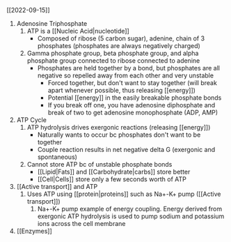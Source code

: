[[2022-09-15]]

1. Adenosine Triphosphate
	1. ATP is a [[Nucleic Acid|nucleotide]]
		- Composed of ribose (5 carbon sugar), adenine, chain of 3 phosphates (phosphates are always negatively charged)
	2. Gamma phosphate group, beta phosphate group, and alpha phosphate group connected to ribose connected to adenine
		- Phosphates are held together by a bond, but phosphates are all negative so repelled away from each other and very unstable
			- Forced together, but don't want to stay together (will break apart whenever possible, thus releasing [[energy]])
			- Potential [[energy]] in the easily breakable phosphate bonds
			- If you break off one, you have adenosine diphosphate and break of two to get adenosine monophosphate (ADP, AMP)
2. ATP Cycle
	1. ATP hydrolysis drives exergonic reactions (releasing [[energy]])
		- Naturally wants to occur bc phosphates don't want to be together
		- Couple reaction results in net negative delta G (exergonic and spontaneous)
	2. Cannot store ATP bc of unstable phosphate bonds
		- [[Lipid|Fats]] and [[Carbohydrate|carbs]] store better
		- [[Cell|Cells]] store only a few seconds worth of ATP
3. [[Active transport]] and ATP
	1. Uses ATP using [[protein|proteins]] such as Na+-K+ pump ([[Active transport]])
		1. Na+-K+ pump example of energy coupling. Energy derived from exergonic ATP hydrolysis is used to pump sodium and potassium ions across the cell membrane
3. [[Enzymes]]